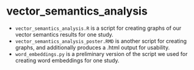 # vector_semantics_analysis

- `vector_semantics_analysis.R` is a script for creating graphs of our vector semantics results for one study.
- `vector_semantics_analysis_poster.RMD` is another script for creating graphs, and additionally produces a .html output for usability.
- `word_embeddings.py` is a preliminary version of the script we used for creating word embeddings for one study.